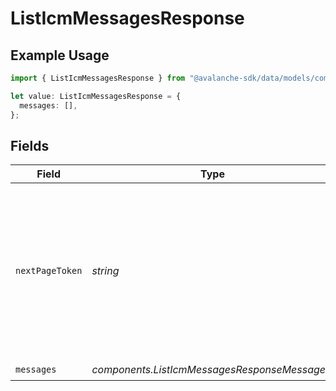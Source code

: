 # ListIcmMessagesResponse

## Example Usage

```typescript
import { ListIcmMessagesResponse } from "@avalanche-sdk/data/models/components";

let value: ListIcmMessagesResponse = {
  messages: [],
};
```

## Fields

| Field                                                                                                                                  | Type                                                                                                                                   | Required                                                                                                                               | Description                                                                                                                            |
| -------------------------------------------------------------------------------------------------------------------------------------- | -------------------------------------------------------------------------------------------------------------------------------------- | -------------------------------------------------------------------------------------------------------------------------------------- | -------------------------------------------------------------------------------------------------------------------------------------- |
| `nextPageToken`                                                                                                                        | *string*                                                                                                                               | :heavy_minus_sign:                                                                                                                     | A token, which can be sent as `pageToken` to retrieve the next page. If this field is omitted or empty, there are no subsequent pages. |
| `messages`                                                                                                                             | *components.ListIcmMessagesResponseMessage*[]                                                                                          | :heavy_check_mark:                                                                                                                     | N/A                                                                                                                                    |